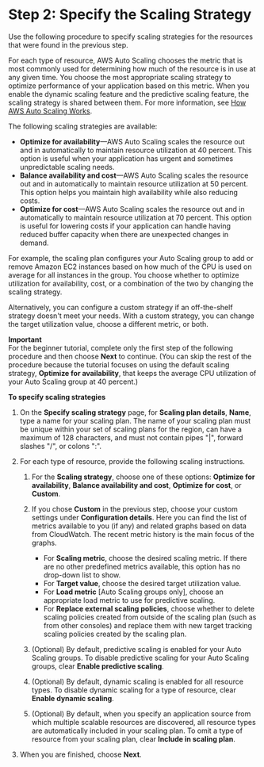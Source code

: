 # Step 2: Specify the Scaling Strategy<a name="gs-configure-scaling-plan"></a>

Use the following procedure to specify scaling strategies for the resources that were found in the previous step\. 

For each type of resource, AWS Auto Scaling chooses the metric that is most commonly used for determining how much of the resource is in use at any given time\. You choose the most appropriate scaling strategy to optimize performance of your application based on this metric\. When you enable the dynamic scaling feature and the predictive scaling feature, the scaling strategy is shared between them\. For more information, see [How AWS Auto Scaling Works](how-it-works.md)\.

The following scaling strategies are available:
+ **Optimize for availability**—AWS Auto Scaling scales the resource out and in automatically to maintain resource utilization at 40 percent\. This option is useful when your application has urgent and sometimes unpredictable scaling needs\.
+ **Balance availability and cost**—AWS Auto Scaling scales the resource out and in automatically to maintain resource utilization at 50 percent\. This option helps you maintain high availability while also reducing costs\.
+ **Optimize for cost**—AWS Auto Scaling scales the resource out and in automatically to maintain resource utilization at 70 percent\. This option is useful for lowering costs if your application can handle having reduced buffer capacity when there are unexpected changes in demand\.

For example, the scaling plan configures your Auto Scaling group to add or remove Amazon EC2 instances based on how much of the CPU is used on average for all instances in the group\. You choose whether to optimize utilization for availability, cost, or a combination of the two by changing the scaling strategy\. 

Alternatively, you can configure a custom strategy if an off\-the\-shelf strategy doesn't meet your needs\. With a custom strategy, you can change the target utilization value, choose a different metric, or both\. 

**Important**  
For the beginner tutorial, complete only the first step of the following procedure and then choose **Next** to continue\. \(You can skip the rest of the procedure because the tutorial focuses on using the default scaling strategy, **Optimize for availability**, that keeps the average CPU utilization of your Auto Scaling group at 40 percent\.\)

**To specify scaling strategies**

1. On the **Specify scaling strategy** page, for **Scaling plan details**, **Name**, type a name for your scaling plan\. The name of your scaling plan must be unique within your set of scaling plans for the region, can have a maximum of 128 characters, and must not contain pipes "\|", forward slashes "/", or colons ":"\.

1. For each type of resource, provide the following scaling instructions\. 

   1. For the **Scaling strategy**, choose one of these options: **Optimize for availability**, **Balance availability and cost**, **Optimize for cost**, or **Custom**\. 

   1. If you chose **Custom** in the previous step, choose your custom settings under **Configuration details**\. Here you can find the list of metrics available to you \(if any\) and related graphs based on data from CloudWatch\. The recent metric history is the main focus of the graphs\. 
      + For **Scaling metric**, choose the desired scaling metric\. If there are no other predefined metrics available, this option has no drop\-down list to show\. 
      + For **Target value**, choose the desired target utilization value\. 
      + For **Load metric** \[Auto Scaling groups only\], choose an appropriate load metric to use for predictive scaling\. 
      + For **Replace external scaling policies**, choose whether to delete scaling policies created from outside of the scaling plan \(such as from other consoles\) and replace them with new target tracking scaling policies created by the scaling plan\.

   1. \(Optional\) By default, predictive scaling is enabled for your Auto Scaling groups\. To disable predictive scaling for your Auto Scaling groups, clear **Enable predictive scaling**\. 

   1. \(Optional\) By default, dynamic scaling is enabled for all resource types\. To disable dynamic scaling for a type of resource, clear **Enable dynamic scaling**\. 

   1. \(Optional\) By default, when you specify an application source from which multiple scalable resources are discovered, all resource types are automatically included in your scaling plan\. To omit a type of resource from your scaling plan, clear **Include in scaling plan**\.

1. When you are finished, choose **Next**\.